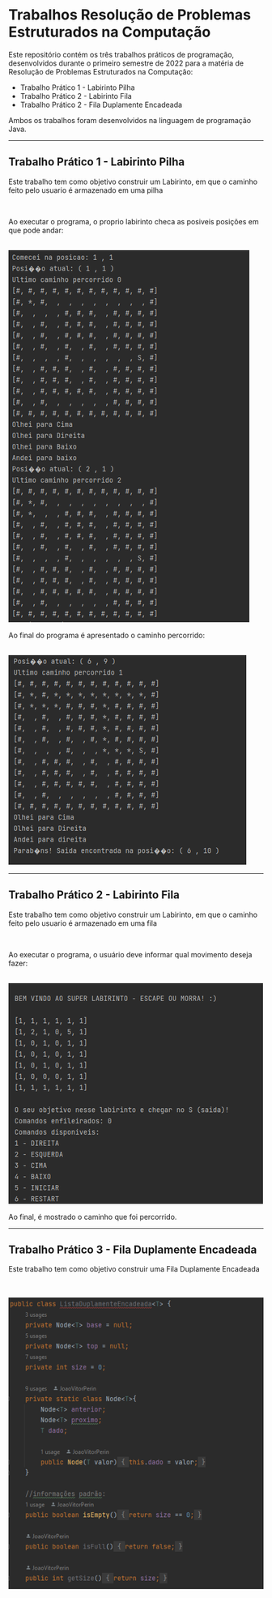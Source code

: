 # Trabalhos Resolução de Problemas Estruturados na Computação

<p>Este repositório contém os três trabalhos práticos de programação, desenvolvidos durante o primeiro semestre de 2022 para a matéria de Resolução de Problemas Estruturados na Computação:</p>

<ul>
  <li>Trabalho Prático 1 - Labirinto Pilha</li>
  <li>Trabalho Prático 2 - Labirinto Fila</li>
  <li>Trabalho Prático 2 - Fila Duplamente Encadeada</li>
</ul>
<p>Ambos os trabalhos foram desenvolvidos na linguagem de programação Java.</p>

<hr>

<h2>Trabalho Prático 1 - Labirinto Pilha</h2>
<p>Este trabalho tem como objetivo construir um Labirinto, em que o caminho feito pelo usuario é armazenado em uma pilha</p>
<br>
<p>Ao executar o programa, o proprio labirinto checa as posiveis posições em que pode andar: </p>
<br>
<img src="https://github.com/JoaoVitorPerin/RPEC/blob/main/RPEC/src/img/img1.png">
<br>
<p>Ao final do programa é apresentado o caminho percorrido:</p>
<br>
<img src="https://github.com/JoaoVitorPerin/RPEC/blob/main/RPEC/src/img/img3.png">

<hr>

<h2>Trabalho Prático 2 - Labirinto Fila</h2>
<p>Este trabalho tem como objetivo construir um Labirinto, em que o caminho feito pelo usuario é armazenado em uma fila</p>
<br>
<p>Ao executar o programa, o usuário deve informar qual movimento deseja fazer: </p>
<br>
<img src="https://github.com/JoaoVitorPerin/RPEC/blob/main/RPEC/src/img/img2.png">
<br>
<p>Ao final, é mostrado o caminho que foi percorrido.</p>

<hr>

<h2>Trabalho Prático 3 - Fila Duplamente Encadeada</h2>
<p>Este trabalho tem como objetivo construir uma Fila Duplamente Encadeada</p><br>
<br>
<img src="https://github.com/JoaoVitorPerin/RPEC/blob/main/RPEC/src/img/img4.png">
<br>

